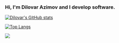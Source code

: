 ### Hi, I'm Dilovar Azimov and I develop software.
[![Dilovar's GitHub stats](https://github-readme-stats-d8fi.vercel.app/api?username=dilovar-91&show_icons=true&count_private=true&include_all_commits=true)](https://github.com/dilovar-91/github-readme-stats)

[![Top Langs](https://github-readme-stats-d8fi.vercel.app/api/top-langs/?username=dilovar-91&layout=donut)](https://github.com/dilovar-91/github-readme-stats)

<a href="https://github.com/dilovar-91/github-readme-stats">
  <img src="https://github-readme-stats-d8fi.vercel.app/api?username=dilovar-91&show_icons=true&count_private=true&include_all_commits=true" />
</a>
